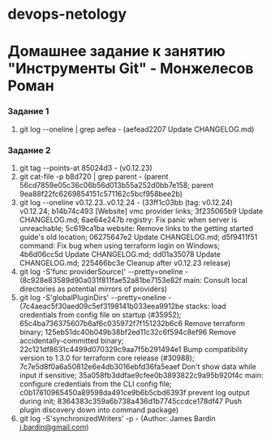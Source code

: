 # devops-netology
# Домашнее задание к занятию "Инструменты Git" - Монжелесов Роман

### Задание 1

1. git log --oneline | grep aefea - (aefead2207 Update CHANGELOG.md)

### Задание 2

1. git tag --points-at 85024d3 - (v0.12.23)
2. git cat-file -p b8d720 | grep parent - (parent 56cd7859e05c36c06b56d013b55a252d0bb7e158; parent 9ea88f22fc6269854151c571162c5bcf958bee2b)
3. git log --oneline v0.12.23..v0.12.24 - 
(33ff1c03bb (tag: v0.12.24) v0.12.24;
b14b74c493 [Website] vmc provider links;
3f235065b9 Update CHANGELOG.md;
6ae64e247b registry: Fix panic when server is unreachable;
5c619ca1ba website: Remove links to the getting started guide's old location;
06275647e2 Update CHANGELOG.md;
d5f9411f51 command: Fix bug when using terraform login on Windows;
4b6d06cc5d Update CHANGELOG.md;
dd01a35078 Update CHANGELOG.md;
225466bc3e Cleanup after v0.12.23 release)
4. git log -S'func providerSource(' --pretty=oneline - (8c928e83589d90a031f811fae52a81be7153e82f main: Consult local directories as potential mirrors of providers)
5. git log -S'globalPluginDirs' --pretty=oneline - 
(7c4aeac5f30aed09c5ef3198141b033eea9912be stacks: load credentials from config file on startup (#35952);
65c4ba736375607b6af6c035972f7f151232b6c6 Remove terraform binary;
125eb51dc40b049b38bf2ed11c32c6f594c8ef96 Remove accidentally-committed binary;
22c121df8631c4499d070329c9aa7f5b291494e1 Bump compatibility version to 1.3.0 for terraform core release (#30988);
7c7e5d8f0a6a50812e6e4db3016ebfd36fa5eaef Don't show data while input if sensitive;
35a058fb3ddfae9cfee0b3893822c9a95b920f4c main: configure credentials from the CLI config file;
c0b17610965450a89598da491ce9b6b5cbd6393f prevent log output during init;
8364383c359a6b738a436d1b7745ccdce178df47 Push plugin discovery down into command package)
6. git log -S'synchronizedWriters' -p - (Author: James Bardin <j.bardin@gmail.com>)